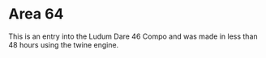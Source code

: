 # Area 64
This is an entry into the Ludum Dare 46 Compo and was made in less than 48 hours using the twine engine.
